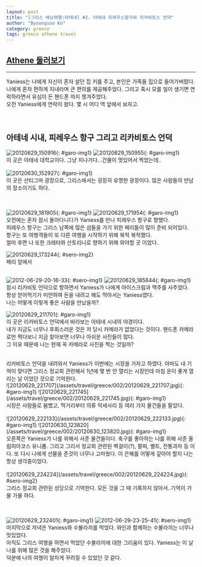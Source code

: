 ```yaml
---
layout: post
title: "[그리스 배낭여행:아테네] #2. 아테네 피레우스항구와 리카비토스 언덕"
author: "Byoungsoo Ko"
category: greece
tags: greece athene travel
---
```


## [Athene 둘러보기]()  
 ------

Yaniess는 나에게 자신이 혼자 살던 집 키를 주고, 본인은 가족들 집으로 들어가버렸다.  
나에게 혼자 편하게 지내라며 큰 편의를 제공해주었다. 그리고 혹시 모를 일이 생기면 연락하라면서 유심이 든 핸드폰 까지 챙겨주었다.  
오전 Yaniess에게 연락이 왔다. 몇 시 어디 역 앞에서 보자고.
<br/><br/><br/>

>
## 아테네 시내, 피레우스 항구 그리고 리카비토스 언덕

![20120629_150916](/assets/travel/greece/002/20120629_150916.jpg){: #garo-img1}
![20120629_150955](/assets/travel/greece/002/20120629_150955.jpg){: #garo-img1}<br/>
이 곳은 아테네 대학교이다. 그냥 지나가다...건물이 멋있어서 찍었는데..<br/>
<br/>
![20120630_152927](/assets/travel/greece/002/20120630_152927.jpg){: #garo-img1}<br/>
이 곳은 산티그마 광장으로, 그리스에서는 굉장히 유명한 광장이다. 많은 사람들의 만남의 장소이기도 하다.
<br/>

<br/><br/>
![20120629_181905](/assets/travel/greece/002/20120629_181905.jpg){: #garo-img1}
![20120629_171954](/assets/travel/greece/002/20120629_171954.jpg){: #garo-img1}<br/>
오전에는 혼자 잠시 돌아다니다가 Yaniess를 만나 피레우스 항구로 향했다.  
피레우스 항구는 그리스 남쪽에 많은 섬들을 가기 위한 페리들이 많이 준비 되어있다.  
항구는 또 여행객들이 또 다른 여행을 시작하기 위해 북적 북적했다.  
얼마 후면 나 또한 크레타와 산토리니로 향하기 위해 와야할 곳 이었다.

![20120629_173244](/assets/travel/greece/002/20120629_173244.jpg){: #sero-img2}
<br/>
페리 앞에서
<br/><br/>

![2012-06-29-20-16-33](/assets/travel/greece/002/2012-06-29-20-16-33.jpg){: #sero-img1}
![20120629_185844](/assets/travel/greece/002/20120629_185844.jpg){: #garo-img1}
<br/>
잠시 리카비토 언덕으로 향하면서 Yaniess가 나에게 아이스크림과 맥주를 사주었다.  
항상 얻어먹기가 미안하여 돈을 내려고 해도 막아서는 Yaniess였다.  
나는 어떻게 이렇게 좋은 사람을 만났을까?  

![20120629_211701](/assets/travel/greece/002/20120629_211701.jpg){: #garo-img1}<br/>
이 곳은 리카비토스 언덕에서 바라보는 아테네 시내의 야경이다.  
내가 지금도 너무나 후회스러운 것은 저 당시 카메라가 없었다는 것이다. 핸드폰 카메라로만 찍다보니 지금 찾아보면 너무나 아쉬운 사진들이 많다.  
그 이유 때문에 나는 현재 꼭 카메라로 사진을 찍는 것일까?  

<br/>
리카비토스 언덕을 내려와서 Yaniess가 이번에는 시장을 가자고 하였다.  
아마도 내 기억이 맞다면 그리스 정교회 관련해서 1년에 몇 번 안 열리는 시장인데 마침 운이 좋게 열리는 날 이었던 것으로 기억한다.  
<br/>
![20120629_221707](/assets/travel/greece/002/20120629_221707.jpg){: #garo-img1}
![20120629_221745](/assets/travel/greece/002/20120629_221745.jpg){: #garo-img1}<br/>
시장은 사람들로 붐볐고, 먹거리부터 의류 악세사리 등 여러 가지 물건들을 팔았다.
<br/><br/>
![20120629_222133](/assets/travel/greece/002/20120629_222133.jpg){: #garo-img1}
![20120630_123820](/assets/travel/greece/002/20120630_123820.jpg){: #garo-img1}<br/>
오른쪽은 Yaniess가 나를 위해서 사준 물건들이다. 축구를 좋아하는 나를 위해 사준 올림피아코스 유니폼.  
그리고 그리서 정교회 관련된 벽걸이(?), 팔찌, 벨트, 전통과자 등 이다.  
또 다시 나에게 선물을 준것이 너무나 고마웠다. 이 은혜를 어떻게 갚아야 할지 나는 항상 생각중이었다.
<br/><br/>
![20120629_224224](/assets/travel/greece/002/20120629_224224.jpg){: #sero-img2}<br/>
그리스 정교회 관련된 성당으로 기억한다. 모든 것을 그 때 기록하지 않아서..기억이 가물 가물 하다.  

<br/><br/>
![20120629_232401](/assets/travel/greece/002/20120629_232401.jpg){: #garo-img1}
![2012-06-29-23-25-41](/assets/travel/greece/002/2012-06-29-23-25-41.jpg){: #sero-img1}<br/>
마지막으로 저녁은 Yaniess와 수불라끼를 먹었다. 와인과 함께하는 수불라끼는 너무나 맛있었다.  
아직도 그리스 여행을 하면서 먹었던 수불라끼에 대한 그리움이 있다. Yaniess는 이 날 나를 위해 많은 것을 해주었다.  
덕분에 나의 여행이 알차게 꾸려질 수 있었던 것 같다.
